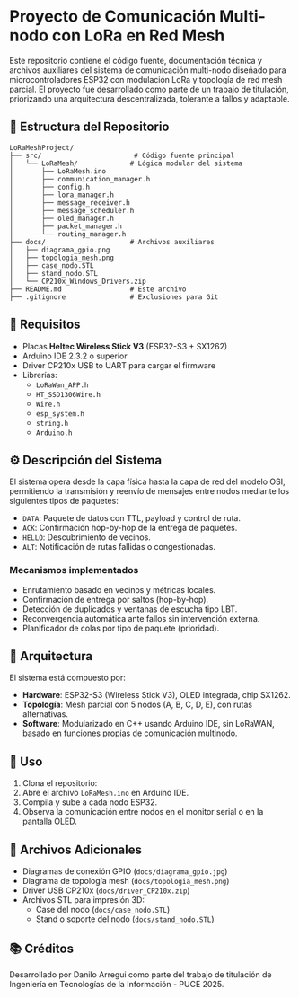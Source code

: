 # Proyecto de Comunicación Multi-nodo con LoRa en Red Mesh

Este repositorio contiene el código fuente, documentación técnica y archivos auxiliares del sistema de comunicación multi-nodo diseñado para microcontroladores ESP32 con modulación LoRa y topología de red mesh parcial. El proyecto fue desarrollado como parte de un trabajo de titulación, priorizando una arquitectura descentralizada, tolerante a fallos y adaptable.

## 📁 Estructura del Repositorio

```
LoRaMeshProject/
├── src/                       # Código fuente principal
│   └── LoRaMesh/             # Lógica modular del sistema
│       ├── LoRaMesh.ino
│       ├── communication_manager.h
│       ├── config.h
│       ├── lora_manager.h
│       ├── message_receiver.h
│       ├── message_scheduler.h
│       ├── oled_manager.h
│       ├── packet_manager.h
│       └── routing_manager.h
├── docs/                     # Archivos auxiliares
│   ├── diagrama_gpio.png
│   ├── topologia_mesh.png
│   ├── case_nodo.STL
│   ├── stand_nodo.STL
│   └── CP210x_Windows_Drivers.zip
├── README.md                 # Este archivo
├── .gitignore                # Exclusiones para Git
```

## 🔧 Requisitos

- Placas **Heltec Wireless Stick V3** (ESP32-S3 + SX1262)
- Arduino IDE 2.3.2 o superior
- Driver CP210x USB to UART para cargar el firmware
- Librerías:
  - `LoRaWan_APP.h`
  - `HT_SSD1306Wire.h`
  - `Wire.h`
  - `esp_system.h`
  - `string.h`
  - `Arduino.h`

## ⚙️ Descripción del Sistema

El sistema opera desde la capa física hasta la capa de red del modelo OSI, permitiendo la transmisión y reenvío de mensajes entre nodos mediante los siguientes tipos de paquetes:

- `DATA`: Paquete de datos con TTL, payload y control de ruta.
- `ACK`: Confirmación hop-by-hop de la entrega de paquetes.
- `HELLO`: Descubrimiento de vecinos.
- `ALT`: Notificación de rutas fallidas o congestionadas.

### Mecanismos implementados

- Enrutamiento basado en vecinos y métricas locales.
- Confirmación de entrega por saltos (hop-by-hop).
- Detección de duplicados y ventanas de escucha tipo LBT.
- Reconvergencia automática ante fallos sin intervención externa.
- Planificador de colas por tipo de paquete (prioridad).

## 🧠 Arquitectura

El sistema está compuesto por:

- **Hardware**: ESP32-S3 (Wireless Stick V3), OLED integrada, chip SX1262.
- **Topología**: Mesh parcial con 5 nodos (A, B, C, D, E), con rutas alternativas.
- **Software**: Modularizado en C++ usando Arduino IDE, sin LoRaWAN, basado en funciones propias de comunicación multinodo.

## 🧪 Uso

1. Clona el repositorio:
2. Abre el archivo `LoRaMesh.ino` en Arduino IDE.
3. Compila y sube a cada nodo ESP32.
4. Observa la comunicación entre nodos en el monitor serial o en la pantalla OLED.

## 📎 Archivos Adicionales

- Diagramas de conexión GPIO (`docs/diagrama_gpio.jpg`)
- Diagrama de topología mesh (`docs/topologia_mesh.png`)
- Driver USB CP210x (`docs/driver_CP210x.zip`)
- Archivos STL para impresión 3D:
  - Case del nodo (`docs/case_nodo.STL`)
  - Stand o soporte del nodo (`docs/stand_nodo.STL`)

## 📚 Créditos

Desarrollado por Danilo Arregui como parte del trabajo de titulación de Ingeniería en Tecnologías de la Información - PUCE 2025.
